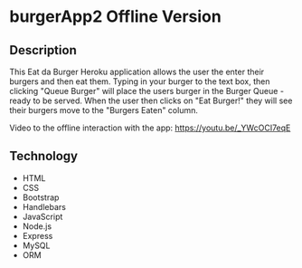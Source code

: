 # burgerApp2 Offline Version
## Description
This Eat da Burger Heroku application allows the user the enter their burgers and then eat them.
Typing in your burger to the text box, then clicking "Queue Burger" will place the users burger in the Burger Queue - ready to be served. When the user then clicks on "Eat Burger!" they will see their burgers move to the "Burgers Eaten" column.

Video to the offline interaction with the app: https://youtu.be/_YWcOCI7eqE


## Technology
* HTML
* CSS
* Bootstrap
* Handlebars
* JavaScript
* Node.js
* Express
* MySQL
* ORM
